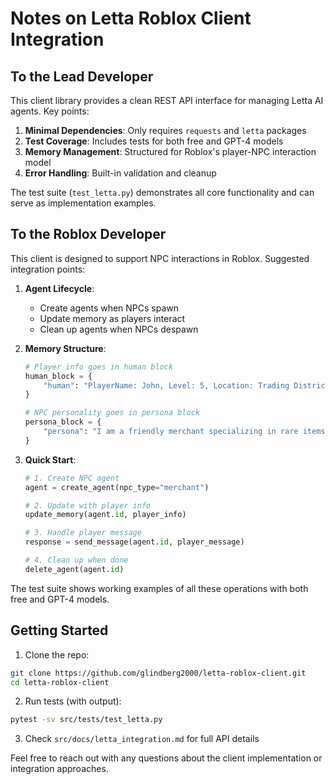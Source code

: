 # Notes on Letta Roblox Client Integration

## To the Lead Developer

This client library provides a clean REST API interface for managing Letta AI agents. Key points:

1. **Minimal Dependencies**: Only requires `requests` and `letta` packages
2. **Test Coverage**: Includes tests for both free and GPT-4 models
3. **Memory Management**: Structured for Roblox's player-NPC interaction model
4. **Error Handling**: Built-in validation and cleanup

The test suite (`test_letta.py`) demonstrates all core functionality and can serve as implementation examples.

## To the Roblox Developer

This client is designed to support NPC interactions in Roblox. Suggested integration points:

1. **Agent Lifecycle**:
   - Create agents when NPCs spawn
   - Update memory as players interact
   - Clean up agents when NPCs despawn

2. **Memory Structure**:
   ```python
   # Player info goes in human block
   human_block = {
       "human": "PlayerName: John, Level: 5, Location: Trading District"
   }
   
   # NPC personality goes in persona block
   persona_block = {
       "persona": "I am a friendly merchant specializing in rare items"
   }
   ```

3. **Quick Start**:
   ```python
   # 1. Create NPC agent
   agent = create_agent(npc_type="merchant")
   
   # 2. Update with player info
   update_memory(agent.id, player_info)
   
   # 3. Handle player message
   response = send_message(agent.id, player_message)
   
   # 4. Clean up when done
   delete_agent(agent.id)
   ```

The test suite shows working examples of all these operations with both free and GPT-4 models.

## Getting Started

1. Clone the repo:
```bash
git clone https://github.com/glindberg2000/letta-roblox-client.git
cd letta-roblox-client
```

2. Run tests (with output):
```bash
pytest -sv src/tests/test_letta.py
```

3. Check `src/docs/letta_integration.md` for full API details

Feel free to reach out with any questions about the client implementation or integration approaches. 
